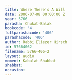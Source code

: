 ```yaml
---
title: Where There's A Will
date: 2006-07-08 00:00:00 Z
year: 5766
parasha: Chukat-Balak
bookcode: '4'
fullparashacode: '406'
parashacode: '406'
author: Rabbi Eliezer Hirsch
id: 57664062
filename: 5766-406-2
layout: audio
moment: Kabalat Shabbat
shabbat: 
occasion: 
---
```


